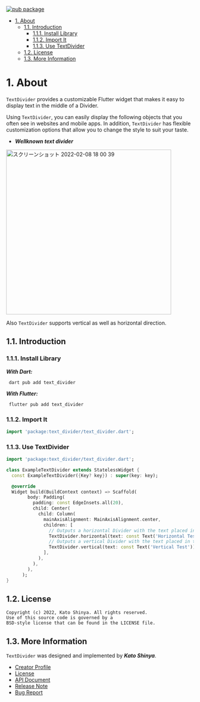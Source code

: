 [![pub package](https://img.shields.io/pub/v/text_divider.svg)](https://pub.dev/packages/text_divider)

<!-- TOC -->

- [1. About](#1-about)
  - [1.1. Introduction](#11-introduction)
    - [1.1.1. Install Library](#111-install-library)
    - [1.1.2. Import It](#112-import-it)
    - [1.1.3. Use TextDivider](#113-use-textdivider)
  - [1.2. License](#12-license)
  - [1.3. More Information](#13-more-information)

<!-- /TOC -->

# 1. About

`TextDivider` provides a customizable Flutter widget that makes it easy to display text in the middle of a Divider.

Using `TextDivider`, you can easily display the following objects that you often see in websites and mobile apps. In addition, `TextDivider` has flexible customization options that allow you to change the style to suit your taste.

- **_Wellknown text divider_**

<img width="443" alt="スクリーンショット 2022-02-08 18 00 39" src="https://user-images.githubusercontent.com/13072231/153102245-66f0e1eb-f690-4e64-ba56-c96e9c9edcf8.png">

Also `TextDivider` supports vertical as well as horizontal direction.

## 1.1. Introduction

### 1.1.1. Install Library

**_With Dart:_**

```terminal
 dart pub add text_divider
```

**_With Flutter:_**

```terminal
 flutter pub add text_divider
```

### 1.1.2. Import It

```dart
import 'package:text_divider/text_divider.dart';
```

### 1.1.3. Use TextDivider

```dart
import 'package:text_divider/text_divider.dart';

class ExampleTextDivider extends StatelessWidget {
  const ExampleTextDivider({Key? key}) : super(key: key);

  @override
  Widget build(BuildContext context) => Scaffold(
        body: Padding(
          padding: const EdgeInsets.all(20),
          child: Center(
            child: Column(
              mainAxisAlignment: MainAxisAlignment.center,
              children: [
                // Outputs a horizontal Divider with the text placed in the center.
                TextDivider.horizontal(text: const Text('Horizontal Test')),
                // Outputs a vertical Divider with the text placed in the center.
                TextDivider.vertical(text: const Text('Vertical Test')),
              ],
            ),
          ),
        ),
      );
}
```

## 1.2. License

```license
Copyright (c) 2022, Kato Shinya. All rights reserved.
Use of this source code is governed by a
BSD-style license that can be found in the LICENSE file.
```

## 1.3. More Information

`TextDivider` was designed and implemented by **_Kato Shinya_**.

- [Creator Profile](https://github.com/myConsciousness)
- [License](https://github.com/myConsciousness/text_divider/blob/main/LICENSE)
- [API Document](https://pub.dev/documentation/text_divider/latest/text_divider/text_divider-library.html)
- [Release Note](https://github.com/myConsciousness/text_divider/releases)
- [Bug Report](https://github.com/myConsciousness/text_divider/issues)
